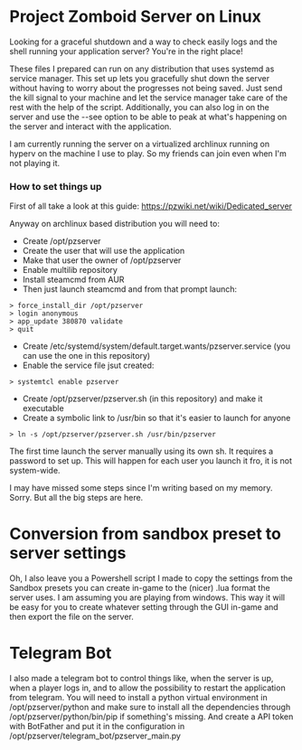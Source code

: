 # Project Zomboid Server on Linux

Looking for a graceful shutdown and a way to check easily logs and the shell running your application server? You're in the right place!

These files I prepared can run on any distribution that uses systemd as service manager. This set up lets you gracefully shut down the server without having to worry about the progresses not being saved. Just send the kill signal to your machine and let the service manager take care of the rest with the help of the script. Additionally, you can also log in on the server and use the --see option to be able to peak at what's happening on the server and interact with the application.

I am currently running the server on a virtualized archlinux running on hyperv on the machine I use to play. So my friends can join even when I'm not playing it.

### How to set things up
First of all take a look at this guide: https://pzwiki.net/wiki/Dedicated_server

Anyway on archlinux based distribution you will need to:

- Create /opt/pzserver
- Create the user that will use the application
- Make that user the owner of /opt/pzserver
- Enable multilib repository
- Install steamcmd from AUR
- Then just launch steamcmd and from that prompt launch:

```
> force_install_dir /opt/pzserver
> login anonymous
> app_update 380870 validate
> quit
```
- Create /etc/systemd/system/default.target.wants/pzserver.service (you can use the one in this repository)
- Enable the service file jsut created:

```
> systemtcl enable pzserver
```

- Create /opt/pzserver/pzserver.sh (in this repository) and make it executable
- Create a symbolic link to /usr/bin so that it's easier to launch for anyone

```
> ln -s /opt/pzserver/pzserver.sh /usr/bin/pzserver
```
The first time launch the server manually using its own sh. It requires a password to set up. This will happen for each user you launch it fro, it is not system-wide.

I may have missed some steps since I'm writing based on my memory. Sorry. But all the big steps are here.

# Conversion from sandbox preset to server settings

Oh, I also leave you a Powershell script I made to copy the settings from the Sandbox presets you can create in-game to the (nicer) .lua format the server uses. I am assuming you are playing from windows.
This way it will be easy for you to create whatever setting through the GUI in-game and then export the file on the server.

# Telegram Bot

I also made a telegram bot to control things like, when the server is up, when a player logs in, and to allow the possibility to restart the application from telegram. You will need to install a python virtual environment in /opt/pzserver/python and make sure to install all the dependencies through /opt/pzserver/python/bin/pip if something's missing. And create a API token with BotFather and put it in the configuration in /opt/pzserver/telegram_bot/pzserver_main.py
